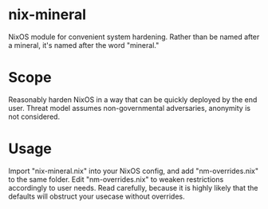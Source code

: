 # nix-mineral
NixOS module for convenient system hardening.
Rather than be named after a mineral, it's named after the word "mineral."

# Scope
Reasonably harden NixOS in a way that can be quickly deployed by the end user. Threat model assumes non-governmental adversaries, anonymity is not considered.

# Usage
Import "nix-mineral.nix" into your NixOS config, and add "nm-overrides.nix" to the same folder. Edit "nm-overrides.nix" to weaken restrictions accordingly to user needs. Read carefully, because it is highly likely that the defaults will obstruct your usecase without overrides.

